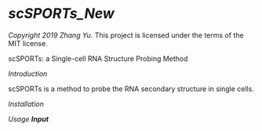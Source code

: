 *scSPORTs_New*
===============
*Copyright 2019 Zhang Yu*. This project is licensed under the terms of the MIT license.

scSPORTs: a Single-cell RNA Structure Probing Method


*Introduction*

scSPORTs is a method to probe the RNA secondary structure in single cells. 

*Installation*

*Usage*
***Input***
